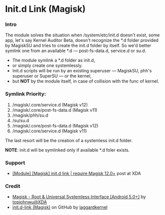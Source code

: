 # Init.d Link (Magisk)

### Intro

The module solves the situation when /system/etc/init.d doesn't exist, some app, let's say Kernel Auditor Beta, doesn't recognize the \*.d folder provided by MagiskSU and tries to create the init.d folder by itself. So we'd better symlink one from an available \*.d — post-fs-data.d, service.d or su.d.

- The module symlink a *.d folder as init.d,
- or simply create one systemlessly.
- Init.d scripts will be run by an existing superuser — MagiskSU, phh's superuser or SuperSU — or the kernel,
- but **NOT** by the module itself, in case of collision with the func of kernel.

### Symlink Priority:

1. /magisk/.core/service.d (Magisk v12)
2. /magisk/.core/post-fs-data.d (Magisk v11)
3. /magisk/phh/su.d
4. /su/su.d
5. /magisk/.core/post-fs-data.d (Magisk v12)
6. /magisk/.core/service.d (Magisk v11)

The last resort will be the creation of a systemless init.d folder.

**NOTE**: init.d will be symlinked only if available *.d foler exists.

### Support

- [\[Module\] \[Magisk\] init.d link | require Magisk 12.0+](https://forum.xda-developers.com/apps/magisk/magisk-init-d-link-t3579550) post at XDA

### Credit

- [Magisk - Root & Universal Systemless Interface \[Android 5.0+\]](https://forum.xda-developers.com/apps/magisk/official-magisk-v7-universal-systemless-t3473445) by [topjohnwu@XDA](https://forum.xda-developers.com/member.php?u=4470081)
- [init.d-link (Magisk)](https://github.com/laggardkernel/init.d-link) on GitHub by [laggardkernel](https://github.com/laggardkernel)
